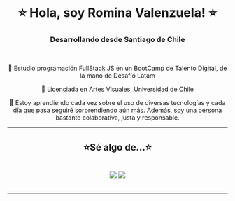 
<h1 align="center">⭐ Hola, soy Romina Valenzuela! ⭐</h1>
<h3 align="center"> Desarrollando desde Santiago de Chile </h3>

<br/>

<div align="center">
 
 🌠 Estudio programación FullStack JS en un BootCamp de Talento Digital, de la mano de Desafío Latam
 
 🌠 Licenciada en Artes Visuales, Universidad de Chile

🌠 Estoy aprendiendo cada vez sobre el uso de diversas tecnologías y cada día que pasa seguiré sorprendiendo aún más. Además, soy una persona bastante colaborativa, justa y responsable.

 </div>
 
 <hr/>
 
<h2 align="center">⭐Sé algo de...⭐</h2>
<br/>
<div align="center">
    <img src="https://skillicons.dev/icons?i=bootstrap,html,css,vscode,github,figma,tailwind,git" />
    <img src="https://skillicons.dev/icons?i=nodejs,javascript,express,firebase,java,mysql" /><br>
</div>

<br/>
<hr/>

